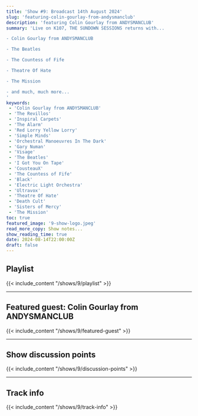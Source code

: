 ```yaml
---
title: 'Show #9: Broadcast 14th August 2024'
slug: 'featuring-colin-gourlay-from-andysmanclub'
description: 'featuring Colin Gourlay from ANDYSMANCLUB'
summary: 'Live on K107, THE SUNDOWN SESSIONS returns with...

- Colin Gourlay from ANDYSMANCLUB

- The Beatles

- The Countess of Fife

- Theatre Of Hate

- The Mission

- and much, much more...
'
keywords:
 - 'Colin Gourlay from ANDYSMANCLUB'
 - 'The Revillos'
 - 'Inspiral Carpets'
 - 'The Alarm'
 - 'Red Lorry Yellow Lorry'
 - 'Simple Minds'
 - 'Orchestral Manoeuvres In The Dark'
 - 'Gary Numan'
 - 'Visage'
 - 'The Beatles'
 - 'I Got You On Tape'
 - 'CousteauX'
 - 'The Countess of Fife'
 - 'Black'
 - 'Electric Light Orchestra'
 - 'Ultravox'
 - 'Theatre Of Hate'
 - 'Death Cult'
 - 'Sisters of Mercy'
 - 'The Mission'
toc: true
featured_image: '9-show-logo.jpeg'
read_more_copy: Show notes...
show_reading_time: true
date: 2024-08-14T22:00:00Z
draft: false
---
```


## Playlist
{{< include_content "/shows/9/playlist" >}}

---

## Featured guest: Colin Gourlay from ANDYSMANCLUB
{{< include_content "/shows/9/featured-guest" >}}

---

## Show discussion points
{{< include_content "/shows/9/discussion-points" >}}

---

## Track info
{{< include_content "/shows/9/track-info" >}}
